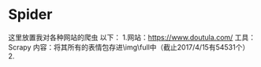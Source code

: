 # Spider
这里放置我对各种网站的爬虫
以下：
1.网站：https://www.doutula.com/ 工具：Scrapy 内容：将其所有的表情包存进\img\full中（截止2017/4/15有54531个）
2.
